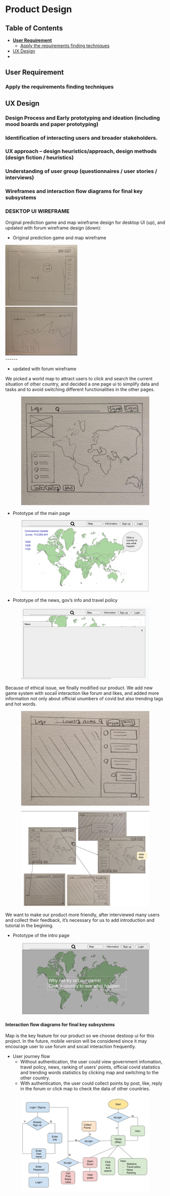 # Product Design

## Table of Contents

- [**User Requirement**](#user-requirement)
  - [Apply the requirements finding techniques](#Apply-the-requirements-finding-techniques)
- [UX Design](#ux-design)
- 

## User Requirement

### Apply the requirements finding techniques





## UX Design



### Design Process and Early prototyping and ideation (including mood boards and paper prototyping)



### Identification of interacting users and broader stakeholders.



### UX approach – design heuristics/approach, design methods (design fiction / heuristics)



### Understanding of user group (questionnaires / user stories / interviews)



### Wireframes and interaction flow diagrams for final key subsystems

### DESKTOP UI WIREFRAME

Original prediction game and map wireframe design for desktop UI (up), and updated with forum wireframe design (down):

- Original prediction game and map wireframe
<div class="d-flex flex-justify-between">
<div class="p-5"><img src="Wire1a.png"width=45%></div>
<div class="p-5"><img src="Wire1b.png"width=45%></div>
</div>
------

- updated with forum wireframe

We picked a world map to attract users to click and search the current situation of other country, and decided a one page ui to simplify data and tasks and to avoid switching different functionalities in the other pages.

<p align="center"><img src="Wire2.jpeg"width=80%>

- Prototype of the main page

<p align="center"><img src="Wire3.png"width=80%>

- Prototype of the news, gov’s info and travel policy

<p align="center"><img src="Wire4.png"width=80%>

Because of ethical issue, we finally modified our product. We add new game system with socail interaction like forum and likes, and added more information not only about official unumbers of covid but also trending tags and hot words.

<p align="center"><img src="Wire5.jpeg"width=80%>

<p align="center"><img src="Wire6.png"width=80%>

We want to make our product more friendly, after interviewed many users and collect their feedback, it’s necessary for us to add introduction and tutorial in the begining.

- Prototype of the intro page

<p align="center"><img src="Wire7.png"width=80%>

#### Interaction flow diagrams for final key subsystems

Map is the key feature for our product so we choose destoop ui for this project. In the future, mobile version will be considered since it may encourage user to use forum and socail interaction frequently.

- User journey flow
  - Without authentication, the user could view government infomation, travel policy, news, ranking of users’ points, official covid statistics and trending words statistics by clicking map and switching to the other country.
  - With authentication, the user could collect points by post, like, reply in the forum or click map to check the data of other countries.

<p align="center"><img src="Wire8.jpeg"width=80%>




